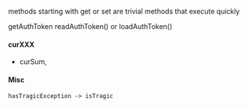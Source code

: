 
methods starting with get or set are trivial methods that execute quickly

getAuthToken
readAuthToken() or loadAuthToken()

#### curXXX
- curSum,

#### Misc
```
hasTragicException -> isTragic
```